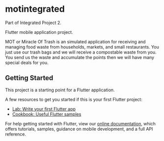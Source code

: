 # motintegrated

Part of Integrated Project 2.

Flutter mobile application project.

MOT or Miracle Of Trash is an simulated application for receiving and managing food waste from households, markets, and small restaurants. You just use our trash bags and we will receive a compostable waste from you. You send us the waste and accumulate the points then we will have many special deals for you. 

## Getting Started

This project is a starting point for a Flutter application.

A few resources to get you started if this is your first Flutter project:

- [Lab: Write your first Flutter app](https://flutter.dev/docs/get-started/codelab)
- [Cookbook: Useful Flutter samples](https://flutter.dev/docs/cookbook)

For help getting started with Flutter, view our
[online documentation](https://flutter.dev/docs), which offers tutorials,
samples, guidance on mobile development, and a full API reference.

